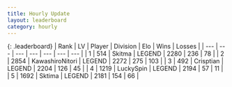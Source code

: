 ```yaml
---
title: Hourly Update
layout: leaderboard
category: hourly
---
```


{: .leaderboard}
| Rank | LV | Player | Division | Elo | Wins | Losses |
| --- | --- | --- | --- | --- | --- | --- |
| <span data-change="0">1</span> | 514 | <span title="ID: 402846">Skitma</span> | LEGEND | <span data-change="0">2280</span> | <span data-change="0">236</span> | <span data-change="0">78</span> |
| <span data-change="0">2</span> | 2854 | <span title="ID: 164871">KawashiroNitori</span> | LEGEND | <span data-change="4">2272</span> | <span data-change="2">275</span> | <span data-change="0">103</span> |
| <span data-change="0">3</span> | 492 | <span title="ID: 665674">Crisptian</span> | LEGEND | <span data-change="0">2204</span> | <span data-change="0">126</span> | <span data-change="0">45</span> |
| <span data-change="0">4</span> | 1219 | <span title="ID: 498412">LuckySpin</span> | LEGEND | <span data-change="0">2194</span> | <span data-change="0">57</span> | <span data-change="0">11</span> |
| <span data-change="0">5</span> | 1692 | <span title="ID: 353063">Sktima</span> | LEGEND | <span data-change="0">2181</span> | <span data-change="0">154</span> | <span data-change="0">66</span> |